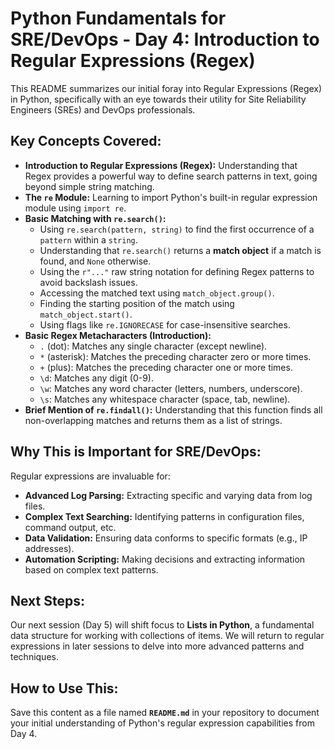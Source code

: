 # Python Fundamentals for SRE/DevOps - Day 4: Introduction to Regular Expressions (Regex)

This README summarizes our initial foray into Regular Expressions (Regex) in Python, specifically with an eye towards their utility for Site Reliability Engineers (SREs) and DevOps professionals.

## Key Concepts Covered:

* **Introduction to Regular Expressions (Regex):** Understanding that Regex provides a powerful way to define search patterns in text, going beyond simple string matching.
* **The `re` Module:** Learning to import Python's built-in regular expression module using `import re`.
* **Basic Matching with `re.search()`:**
    * Using `re.search(pattern, string)` to find the first occurrence of a `pattern` within a `string`.
    * Understanding that `re.search()` returns a **match object** if a match is found, and `None` otherwise.
    * Using the `r"..."` raw string notation for defining Regex patterns to avoid backslash issues.
    * Accessing the matched text using `match_object.group()`.
    * Finding the starting position of the match using `match_object.start()`.
    * Using flags like `re.IGNORECASE` for case-insensitive searches.
* **Basic Regex Metacharacters (Introduction):**
    * `.` (dot): Matches any single character (except newline).
    * `*` (asterisk): Matches the preceding character zero or more times.
    * `+` (plus): Matches the preceding character one or more times.
    * `\d`: Matches any digit (0-9).
    * `\w`: Matches any word character (letters, numbers, underscore).
    * `\s`: Matches any whitespace character (space, tab, newline).
* **Brief Mention of `re.findall()`:** Understanding that this function finds all non-overlapping matches and returns them as a list of strings.

## Why This is Important for SRE/DevOps:

Regular expressions are invaluable for:

* **Advanced Log Parsing:** Extracting specific and varying data from log files.
* **Complex Text Searching:** Identifying patterns in configuration files, command output, etc.
* **Data Validation:** Ensuring data conforms to specific formats (e.g., IP addresses).
* **Automation Scripting:** Making decisions and extracting information based on complex text patterns.

## Next Steps:

Our next session (Day 5) will shift focus to **Lists in Python**, a fundamental data structure for working with collections of items. We will return to regular expressions in later sessions to delve into more advanced patterns and techniques.

## How to Use This:

Save this content as a file named **`README.md`** in your repository to document your initial understanding of Python's regular expression capabilities from Day 4.